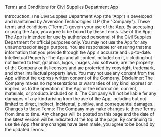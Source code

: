 Terms and Conditions for Civil Supplies Department App

Introduction:
The Civil Supplies Department App (the "App") is developed and maintained by Arvension Technologies LLP (the "Company").
These terms and conditions ("Terms") govern your use of the App. By accessing or using the App, you agree to be bound by these Terms.
Use of the App:
The App is intended for use by authorized personnel of the Civil Supplies Department for official purposes only.
You may not use the App for any unauthorized or illegal purpose.
You are responsible for ensuring that the information that you provide through the App is accurate and up-to-date.
Intellectual Property:
The App and all content included on it, including but not limited to text, graphics, logos, images, and software, are the property of the Company or its licensors and are protected by copyright, trademark, and other intellectual property laws.
You may not use any content from the App without the express written consent of the Company.
Disclaimer:
The Company makes no representations or warranties of any kind, express or implied, as to the operation of the App or the information, content, materials, or products included on it.
The Company will not be liable for any damages of any kind arising from the use of the App, including but not limited to direct, indirect, incidental, punitive, and consequential damages.
Changes to these Terms:
The Company may make changes to these Terms from time to time. Any changes will be posted on this page and the date of the latest version will be indicated at the top of the page.
By continuing to use the App after any changes have been made, you agree to be bound by the updated Terms.